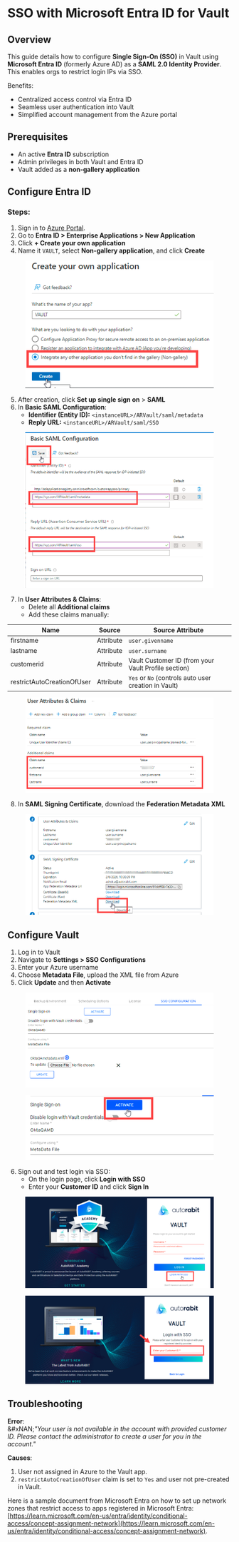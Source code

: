 # SSO with Microsoft Entra ID for Vault

## Overview <a href="#overview" id="overview"></a>

This guide details how to configure **Single Sign-On (SSO)** in Vault using **Microsoft Entra ID** (formerly Azure AD) as a **SAML 2.0 Identity Provider**. This enables orgs to restrict login IPs via SSO.

Benefits:

* Centralized access control via Entra ID
* Seamless user authentication into Vault
* Simplified account management from the Azure portal

## Prerequisites <a href="#prerequisites" id="prerequisites"></a>

* An active **Entra ID** subscription
* Admin privileges in both Vault and Entra ID
* Vault added as a **non-gallery application**

## Configure Entra ID <a href="#in-azure-a-d" id="in-azure-a-d"></a>

### Steps:

1. Sign in to [Azure Portal](https://portal.azure.com).
2. Go to **Entra ID > Enterprise Applications > New Application**
3. Click **+ Create your own application**
4. Name it `VAULT`, select **Non-gallery application**, and click **Create**

<figure><img src="../../../../.gitbook/assets/image (181).png" alt="Create non-gallery application in Azure"><figcaption></figcaption></figure>

5. After creation, click **Set up single sign on** > **SAML**
6. In **Basic SAML Configuration**:
   * **Identifier (Entity ID):** `<instanceURL>/ARVault/saml/metadata`
   * **Reply URL:** `<instanceURL>/ARVault/saml/SSO`

<figure><img src="../../../../.gitbook/assets/image (185).png" alt="Basic SAML Configuration" width="527"><figcaption></figcaption></figure>

7. In **User Attributes & Claims**:
   * Delete all **Additional claims**
   * Add these claims manually:

| Name                       | Source    | Source Attribute                                     |
| -------------------------- | --------- | ---------------------------------------------------- |
| firstname                  | Attribute | `user.givenname`                                     |
| lastname                   | Attribute | `user.surname`                                       |
| customerid                 | Attribute | Vault Customer ID (from your Vault Profile section)  |
| restrictAutoCreationOfUser | Attribute | `Yes` or `No` (controls auto user creation in Vault) |

<figure><img src="../../../../.gitbook/assets/image (190).png" alt="Claims configuration"><figcaption></figcaption></figure>

8. In **SAML Signing Certificate**, download the **Federation Metadata XML**

<figure><img src="../../../../.gitbook/assets/image (191).png" alt="Download SAML Metadata"><figcaption></figcaption></figure>

## Configure Vault <a href="#in-vault" id="in-vault"></a>

1. Log in to Vault
2. Navigate to **Settings > SSO Configurations**
3. Enter your Azure username
4. Choose **Metadata File**, upload the XML file from Azure
5. Click **Update** and then **Activate**

<figure><img src="../../../../.gitbook/assets/image (192).png" alt="Upload metadata in Vault"><figcaption></figcaption></figure>

<figure><img src="../../../../.gitbook/assets/image (193).png" alt="Activate SSO in Vault"><figcaption></figcaption></figure>

6. Sign out and test login via SSO:
   * On the login page, click **Login with SSO**
   * Enter your **Customer ID** and click **Sign In**

<figure><img src="../../../../.gitbook/assets/image (194).png" alt="SSO Login screen" width="563"><figcaption></figcaption></figure>

<figure><img src="../../../../.gitbook/assets/image (195).png" alt="Customer ID prompt" width="563"><figcaption></figcaption></figure>

## Troubleshooting <a href="#troubleshooting" id="troubleshooting"></a>

**Error**:\
&#xNAN;_"Your user is not available in the account with provided customer ID. Please contact the administrator to create a user for you in the account."_

**Causes**:

1. User not assigned in Azure to the Vault app.
2. `restrictAutoCreationOfUser` claim is set to `Yes` and user not pre-created in Vault.



Here is a sample document from Microsoft Entra on how to set up network zones that restrict access to apps registered in Microsoft Entra: [https://learn.microsoft.com/en-us/entra/identity/conditional-access/concept-assignment-network](https://learn.microsoft.com/en-us/entra/identity/conditional-access/concept-assignment-network).

